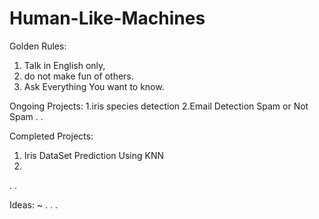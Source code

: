 # Human-Like-Machines
Golden Rules:
1. Talk in English only,
2. do not make fun of others.
3. Ask Everything You want to know.

Ongoing Projects:
1.iris species detection
2.Email Detection Spam or Not Spam
.
.

Completed Projects:
1. Iris DataSet Prediction Using KNN
2.
.
.

Ideas: ~
.
.
.